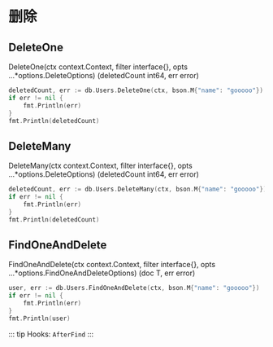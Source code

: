 # 删除

## DeleteOne

DeleteOne(ctx context.Context, filter interface{}, opts ...\*options.DeleteOptions) (deletedCount int64, err error)

```go
deletedCount, err := db.Users.DeleteOne(ctx, bson.M{"name": "gooooo"})
if err != nil {
    fmt.Println(err)
}
fmt.Println(deletedCount)
```

## DeleteMany

DeleteMany(ctx context.Context, filter interface{}, opts ...\*options.DeleteOptions) (deletedCount int64, err error)

```go
deletedCount, err := db.Users.DeleteMany(ctx, bson.M{"name": "gooooo"})
if err != nil {
    fmt.Println(err)
}
fmt.Println(deletedCount)
```

## FindOneAndDelete

FindOneAndDelete(ctx context.Context, filter interface{}, opts ...\*options.FindOneAndDeleteOptions) (doc T, err error)

```go
user, err := db.Users.FindOneAndDelete(ctx, bson.M{"name": "gooooo"})
if err != nil {
    fmt.Println(err)
}
fmt.Println(user)
```

::: tip
Hooks: `AfterFind`
:::
